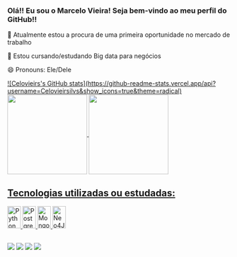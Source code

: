 ### Olá!! Eu sou o Marcelo Vieira! Seja bem-vindo ao meu perfil do GitHub!!

🔭 Atualmente estou a procura de uma primeira oportunidade no mercado de trabalho

🌱 Estou cursando/estudando Big data para negócios

😄 Pronouns: Ele/Dele

<div>
  <a href="https://github.com/Celovieirsilvs">
  ![Celovieirs's GitHub stats](https://github-readme-stats.vercel.app/api?username=Celovieirsilvs&show_icons=true&theme=radical)
  <img align="center" height="180em" src="https://github-readme-stats.vercel.app/api?username=Celovieirsilvs&show_icons=true&theme=dark&repo=github-readme-stats&icount_private=true">
  <img align="center" height="180em" src="https://github-readme-stats.vercel.app/api/top-langs/?username=Celovieirsilvs&theme=dark&repo=convoychat&layout=compact">
</div>

  
## Tecnologias utilizadas ou estudadas:
<div style="display: inline_block">
  <img align="" alt="Python" height="50" width="30" src="https://cdn.jsdelivr.net/gh/devicons/devicon/icons/python/python-original.svg" />
  <img align="" alt="PostgreSQL" height="50" width="30" src="https://cdn.jsdelivr.net/gh/devicons/devicon/icons/postgresql/postgresql-plain.svg" />
  <img align="" alt="MongoDB" height="50" width="30" src="https://cdn.jsdelivr.net/gh/devicons/devicon/icons/mongodb/mongodb-plain.svg" />
  <img align="" alt="Neo4J" height="50" width="30" src="https://cdn.jsdelivr.net/gh/devicons/devicon/icons/neo4j/neo4j-original-wordmark.svg" />    
</div>

##
  
<div>
  <a href="https://www.linkedin.com/in/celo-vieira/"> <img src="https://img.shields.io/badge/LinkedIn-0077B5?style=for-the-badge&logo=linkedin&logoColor=white"></a>
  <a href="https://www.twitch.tv/celovieirs"> <img src="https://img.shields.io/badge/Twitch-9146FF?style=for-the-badge&logo=twitch&logoColor=white"></a>
  <a href="https://wa.me/5511959058079?text=Contato+pessoal%2Fprofissional+de+Marcelo+Vieira+da+Silva"> <img src="https://img.shields.io/badge/WhatsApp-25D366?style=for-the-badge&logo=whatsapp&logoColor=white"></a>
  <a href="https://t.me/Celovieirs"> <img src="https://img.shields.io/badge/Telegram-2CA5E0?style=for-the-badge&logo=telegram&logoColor=white"></a>
</div>
  
